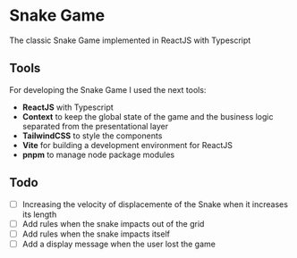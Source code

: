 # Snake Game

The classic Snake Game implemented in ReactJS with Typescript

## Tools

For developing the Snake Game I used the next tools:

- **ReactJS** with Typescript
- **Context** to keep the global state of the game and the business logic separated from the presentational layer
- **TailwindCSS** to style the components
- **Vite** for building a development environment for ReactJS
- **pnpm** to manage node package modules

## Todo

- [ ] Increasing the velocity of displacemente of the Snake when it increases its length
- [ ] Add rules when the snake impacts out of the grid
- [ ] Add rules when the snake impacts itself
- [ ] Add a display message when the user lost the game
